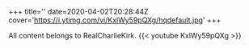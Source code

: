 +++
title=''
date=2020-04-02T20:28:44Z
cover='https://i.ytimg.com/vi/KxlWy59pQXg/hqdefault.jpg'
+++

All content belongs to RealCharlieKirk.
{{< youtube KxlWy59pQXg >}}
